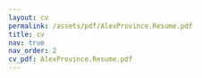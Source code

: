 ```yaml
---
layout: cv
permalink: /assets/pdf/AlexProvince.Resume.pdf
title: cv
nav: true
nav_order: 2
cv_pdf: AlexProvince.Resume.pdf
---
```

